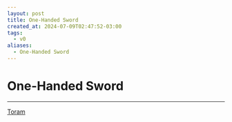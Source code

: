 ```yaml
---
layout: post
title: One-Handed Sword
created_at: 2024-07-09T02:47:52-03:00
tags:
  - v0
aliases:
  - One-Handed Sword
---
```

# One-Handed Sword
---

[Toram](_draft/2024/07/2024-07-06-Toram.md)